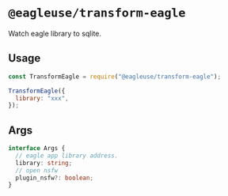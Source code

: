 # `@eagleuse/transform-eagle`

Watch eagle library to sqlite.

## Usage

```js
const TransformEagle = require("@eagleuse/transform-eagle");

TransformEagle({
  library: "xxx",
});
```

## Args

```ts
interface Args {
  // eagle app library address.
  library: string;
  // open nsfw
  plugin_nsfw?: boolean;
}
```
